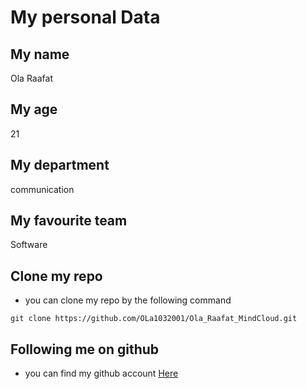 # My personal Data
## My name
Ola Raafat
## My age
21
## My department
communication
## My favourite team
Software
## Clone my repo
- you can clone my repo by the following command
```
git clone https://github.com/OLa1032001/Ola_Raafat_MindCloud.git
```
## Following me on github
- you can find my github account [Here](https://github.com/OLa1032001)
